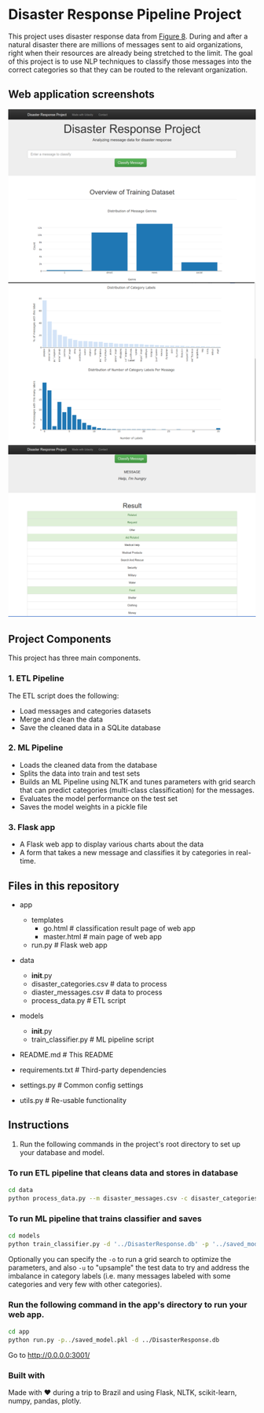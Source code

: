 # Disaster Response Pipeline Project

This project uses disaster response data from [Figure 8](https://appen.com/).
During and after a natural disaster there are millions of messages sent to aid organizations, right when their resources are already being stretched to the limit. 
The goal of this project is to use NLP techniques to classify those messages into
the correct categories so that they can be routed to the relevant organization.

## Web application screenshots

![Index](images/screenshot1.png?raw=true "Dashboard 1")
![Index 2](images/screenshot2.png?raw=true "Dashboard 2")
![Index 3](images/screenshot3.png?raw=true "Classify Message")


## Project Components

This project has three main components.

### 1. ETL Pipeline
   
The ETL script does the following:

- Load messages and categories datasets
- Merge and clean the data
- Save the cleaned data in a SQLite database

### 2. ML Pipeline

- Loads the cleaned data from the database
- Splits the data into train and test sets
- Builds an ML Pipeline using NLTK and tunes parameters with grid search
  that can predict categories (multi-class classification) for the messages.
- Evaluates the model performance on the test set
- Saves the model weights in a pickle file

### 3. Flask app

- A Flask web app to display various charts about the data
- A form that takes a new message and classifies it by categories in real-time.

## Files in this repository 

- app
  - templates
    - go.html  # classification result page of web app
    - master.html  # main page of web app
  - run.py  # Flask web app
- data
  - __init__.py
  - disaster_categories.csv   # data to process
  - diaster_messages.csv  # data to process
  - process_data.py  # ETL script
- models
  - __init__.py 
  - train_classifier.py   # ML pipeline script
  
- README.md   # This README
- requirements.txt   # Third-party dependencies
- settings.py  # Common config settings
- utils.py   # Re-usable functionality

## Instructions

1. Run the following commands in the project's root directory to set up your database and model.
   
### To run ETL pipeline that cleans data and stores in database

```bash
cd data
python process_data.py --m disaster_messages.csv -c disaster_categories.csv --d ../DisasterResponse.db
```

### To run ML pipeline that trains classifier and saves

```bash
cd models
python train_classifier.py -d '../DisasterResponse.db' -p '../saved_model.pkl'
```

Optionally you can specify the `-o` to run a grid search to optimize the parameters, and
also `-u` to "upsample" the test data to try and address the imbalance in category labels
(i.e. many messages labeled with some categories and very few with other categories).

### Run the following command in the app's directory to run your web app.

```bash
cd app
python run.py -p../saved_model.pkl -d ../DisasterResponse.db
```

Go to http://0.0.0.0:3001/

### Built with

Made with <span class="heart">❤</span> during a trip to Brazil and using Flask, NLTK, scikit-learn, numpy,
pandas, plotly. 
